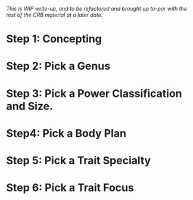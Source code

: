 *This is WIP write-up, and to be refactored and brought up to-par with the rest of the CRB material at a later date.*
# Step 1: Concepting
# Step 2: Pick a Genus
# Step 3: Pick a Power Classification and Size.
# Step4: Pick a Body Plan
# Step 5: Pick a Trait Specialty
# Step 6: Pick a Trait Focus